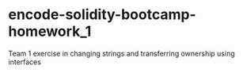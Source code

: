 # encode-solidity-bootcamp-homework_1
Team 1 exercise in changing strings and transferring ownership using interfaces
